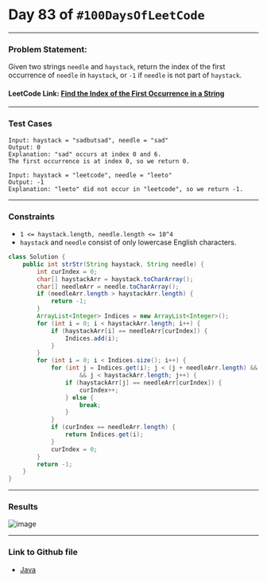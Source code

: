 # Day 83 of `#100DaysOfLeetCode`

___
### Problem Statement:  
Given two strings `needle` and `haystack`, return the index of the first occurrence of `needle` in `haystack`, or `-1` if `needle` is not part of `haystack`.

#### LeetCode Link: [Find the Index of the First Occurrence in a String](https://leetcode.com/problems/find-the-index-of-the-first-occurrence-in-a-string/description/?envType=study-plan-v2&envId=programming-skills)
___


### Test Cases
```
Input: haystack = "sadbutsad", needle = "sad"
Output: 0
Explanation: "sad" occurs at index 0 and 6.
The first occurrence is at index 0, so we return 0.
```
```
Input: haystack = "leetcode", needle = "leeto"
Output: -1
Explanation: "leeto" did not occur in "leetcode", so we return -1.
```
___

### Constraints 
* `1 <= haystack.length, needle.length <= 10^4`
* `haystack` and `needle` consist of only lowercase English characters.

```java
class Solution {
    public int strStr(String haystack, String needle) {
        int curIndex = 0;
        char[] haystackArr = haystack.toCharArray();
        char[] needleArr = needle.toCharArray();
        if (needleArr.length > haystackArr.length) {
            return -1;
        }
        ArrayList<Integer> Indices = new ArrayList<Integer>();
        for (int i = 0; i < haystackArr.length; i++) {
            if (haystackArr[i] == needleArr[curIndex]) {
                Indices.add(i);
            }
        }
        for (int i = 0; i < Indices.size(); i++) {
            for (int j = Indices.get(i); j < (j + needleArr.length) && curIndex < needleArr.length
                    && j < haystackArr.length; j++) {
                if (haystackArr[j] == needleArr[curIndex]) {
                    curIndex++;
                } else {
                    break;
                }
            }
            if (curIndex == needleArr.length) {
                return Indices.get(i);
            }
            curIndex = 0;
        }
        return -1;
    }
}
```
___
### Results
![image](https://github.com/studentdevelops/100DaysOfLeetCode/assets/31382363/15be242e-7f0d-4107-b2f3-d6e2e2b7dbae)

___

### Link to Github file  
* [Java](https://github.com/studentdevelops/100DaysOfLeetCode/blob/d54e67fd474a4a6ca19d4f2df65e793e760b0eb8/Day83_Find_the_Index_of_the_First_Occurrence_in_a_String/code.java)
